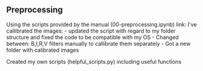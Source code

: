 ## Preprocessing 
Using the scripts provided by the manual  (00-preprocessing.ipynb)  link: 
I've callibrated the images:
    - updated the script with regard to my folder structure and fixed the code to be compatible with my OS
    - Changed between: B,I,R,V filters manually to callibrate them separately
    - Got a new folder with calibrated images

Created my own scripts (helpful_scripts.py) including useful functions


